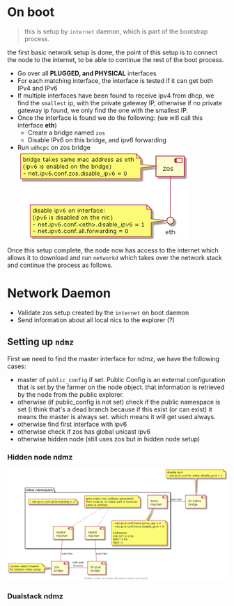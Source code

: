 # On boot
> this is setup by `internet` daemon, which is part of the bootstrap process.

the first basic network setup is done, the point of this setup is to connect the node to the internet, to be able to continue the rest of the boot process.

- Go over all **PLUGGED, and PHYSICAL** interfaces
- For each matching interface, the interface is tested if it can get both IPv4 and IPv6
- If multiple interfaces have been found to receive ipv4  from dhcp, we find the `smallest` ip, with the private gateway IP, otherwise if no private gateway ip found, we only find the one with the smallest IP.
- Once the interface is found we do the following: (we will call this interface **eth**)
  - Create a bridge named `zos`
  - Disable IPv6 on this bridge, and ipv6 forwarding
- Run `udhcpc` on zos bridge
![zos-bridge](png/zos-bridge.png)

Once this setup complete, the node now has access to the internet which allows it to download and run `networkd` which takes over the network stack and continue the process as follows.

# Network Daemon
- Validate zos setup created by the `internet` on boot daemon
- Send information about all local nics to the explorer (?)

## Setting up `ndmz`
First we need to find the master interface for ndmz, we have the following cases:
- master of `public_config` if set. Public Config is an external configuration that is set by the farmer on the node object. that information is retrieved by the node from the public explorer.
- otherwise (if public_config is not set) check if the public namespace is set (i think that's a dead branch because if this exist (or can exist) it means the master is always set. which means it will get used always.
- otherwise find first interface with ipv6
- otherwise check if zos has global unicast ipv6
- otherwise hidden node (still uses zos but in hidden node setup)

### Hidden node ndmz
![ndmz-hidden](png/ndmz-hidden.png)

### Dualstack ndmz
